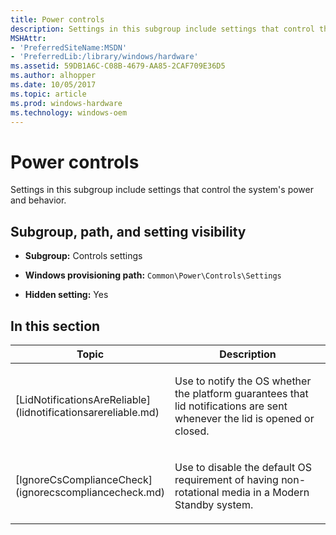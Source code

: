 ```yaml
---
title: Power controls
description: Settings in this subgroup include settings that control the system's power and behavior.
MSHAttr:
- 'PreferredSiteName:MSDN'
- 'PreferredLib:/library/windows/hardware'
ms.assetid: 59DB1A6C-C08B-4679-AA85-2CAF709E36D5
ms.author: alhopper
ms.date: 10/05/2017
ms.topic: article
ms.prod: windows-hardware
ms.technology: windows-oem
---
```


# Power controls


Settings in this subgroup include settings that control the system's power and behavior.

## <span id="Subgroup__path__and_setting_visibility"></span><span id="subgroup__path__and_setting_visibility"></span><span id="SUBGROUP__PATH__AND_SETTING_VISIBILITY"></span>Subgroup, path, and setting visibility


-   **Subgroup:** Controls settings

-   **Windows provisioning path:** `Common\Power\Controls\Settings`

-   **Hidden setting:** Yes

## <span id="in_this_section"></span>In this section


<table>
<colgroup>
<col width="50%" />
<col width="50%" />
</colgroup>
<thead>
<tr class="header">
<th>Topic</th>
<th>Description</th>
</tr>
</thead>
<tbody>
<tr class="odd">
<td><p>[LidNotificationsAreReliable](lidnotificationsarereliable.md)</p></td>
<td><p>Use to notify the OS whether the platform guarantees that lid notifications are sent whenever the lid is opened or closed.</p></td>
</tr>  
<tr>
<td><p>[IgnoreCsComplianceCheck](ignorecscompliancecheck.md)</p></td>
<td><p>Use to disable the default OS requirement of having non-rotational media in a Modern Standby system.</p></td>
</tr>
</tbody>
</table>
